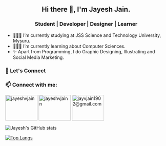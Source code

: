 <h2 align="center">Hi there 👋, I'm Jayesh Jain.</h2>    

<h3 align="center">Student | Developer | Designer | Learner</h3>    

- 🧑🏻‍🎓 I’m currently studying at JSS Science and Technology University, Mysuru.
- 👨🏻‍💻 I’m currently learning about Computer Sciences.
- ✨ Apart from Programming, I do Graphic Designing, Illustrating and Social Media Marketing.

<h3 align="left">🤩 Let's Connect </h3>
<h3 align="left">📫 Connect with me:</h3> 
<a href="https://instagram.com/jayeshvjain" target="blank"><img align="center" src="https://img.shields.io/badge/Instagram-%2325D366.svg?&style=for-the-badge&logo=instagram&logoColor=white" alt="jayeshvjain" height="80" width="100" /></a>
<a href="https://linkedin.com/in/jayeshvjainn" target="blank"><img align="center" src="https://img.shields.io/badge/linkedin-%230077B5.svg?&style=for-the-badge&logo=linkedin&logoColor=white" alt="jayeshvjainn" height="80" width="100" /></a>
<a href="mailto:jayvjain1902@gmail.com" target="blank"><img align="center" src="https://img.shields.io/badge/email me-%23D14836.svg?&style=for-the-badge&logo=gmail&logoColor=white" alt="jayvjain1902@gmail.com" height="80" width="100" /></a>    

![Jayesh's GitHub stats](https://github-readme-stats.vercel.app/api?username=Jayeshvj&show_icons=true&theme=vue-dark)

[![Top Langs](https://github-readme-stats.vercel.app/api/top-langs/?username=Jayeshvj&layout=compact&theme=vue-dark)](https://github.com/Jayeshvj/github-readme-stats)

